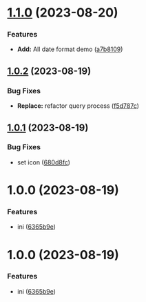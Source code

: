 # [1.1.0](https://github.com/YU000jp/logseq-plugin-legacy-date-format/compare/v1.0.2...v1.1.0) (2023-08-20)


### Features

* **Add:** All date format demo ([a7b8109](https://github.com/YU000jp/logseq-plugin-legacy-date-format/commit/a7b8109dfe03d5acbde10a4c2da9688b1f5d68c7))

## [1.0.2](https://github.com/YU000jp/logseq-plugin-legacy-date-format/compare/v1.0.1...v1.0.2) (2023-08-19)


### Bug Fixes

* **Replace:** refactor query process ([f5d787c](https://github.com/YU000jp/logseq-plugin-legacy-date-format/commit/f5d787c5e7b4b67200107ff10dd87beaf5499155))

## [1.0.1](https://github.com/YU000jp/logseq-plugin-legacy-date-format/compare/v1.0.0...v1.0.1) (2023-08-19)


### Bug Fixes

* set icon ([680d8fc](https://github.com/YU000jp/logseq-plugin-legacy-date-format/commit/680d8fc0622134e43c988cb0ab3fabd61e2f421e))

# 1.0.0 (2023-08-19)


### Features

* ini ([6365b9e](https://github.com/YU000jp/logseq-plugin-legacy-date-format/commit/6365b9e8ba01e90749f99ae092da3f98cdb079dc))

# 1.0.0 (2023-08-19)


### Features

* ini ([6365b9e](https://github.com/YU000jp/logseq-plugin-legacy-date-format/commit/6365b9e8ba01e90749f99ae092da3f98cdb079dc))
